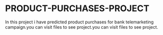 # PRODUCT-PURCHASES-PROJECT
In this project i have predicted product purchases for bank telemarketing campaign.you can visit files to see project.you can visit files to see project.







